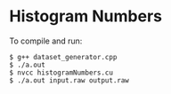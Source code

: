 # Histogram Numbers

To compile and run:
```
$ g++ dataset_generator.cpp
$ ./a.out
$ nvcc histogramNumbers.cu
$ ./a.out input.raw output.raw
```